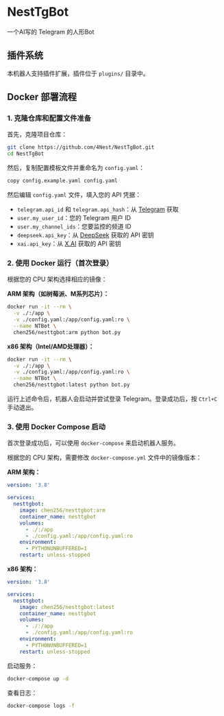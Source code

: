 # NestTgBot

一个AI写的 Telegram 的人形Bot

## 插件系统

本机器人支持插件扩展，插件位于 `plugins/` 目录中。

## Docker 部署流程

### 1. 克隆仓库和配置文件准备

首先，克隆项目仓库：

```bash
git clone https://github.com/4Nest/NestTgBot.git
cd NestTgBot
```

然后，复制配置模板文件并重命名为 `config.yaml`：

```bash
copy config.example.yaml config.yaml
```

然后编辑 `config.yaml` 文件，填入您的 API 凭据：

- `telegram.api_id` 和 `telegram.api_hash`：从 [Telegram](https://my.telegram.org/) 获取
- `user.my_user_id`：您的 Telegram 用户 ID
- `user.my_channel_ids`：您要监控的频道 ID
- `deepseek.api_key`：从 [DeepSeek](https://platform.deepseek.com/) 获取的 API 密钥
- `xai.api_key`：从 [X.AI](https://x.ai/) 获取的 API 密钥

### 2. 使用 Docker 运行（首次登录）

根据您的 CPU 架构选择相应的镜像：

**ARM 架构（如树莓派、M系列芯片）：**
```bash
docker run -it --rm \
  -v ./:/app \
  -v ./config.yaml:/app/config.yaml:ro \
  --name NTBot \
  chen256/nesttgbot:arm python bot.py
```

**x86 架构（Intel/AMD处理器）：**
```bash
docker run -it --rm \
  -v ./:/app \
  -v ./config.yaml:/app/config.yaml:ro \
  --name NTBot \
  chen256/nesttgbot:latest python bot.py
```

运行上述命令后，机器人会启动并尝试登录 Telegram。登录成功后，按 `Ctrl+C` 手动退出。

### 3. 使用 Docker Compose 启动

首次登录成功后，可以使用 `docker-compose` 来启动机器人服务。

根据您的 CPU 架构，需要修改 `docker-compose.yml` 文件中的镜像版本：

**ARM 架构：**
```yaml
version: '3.8'

services:
  nesttgbot:
    image: chen256/nesttgbot:arm
    container_name: nesttgbot
    volumes:
      - ./:/app
      - ./config.yaml:/app/config.yaml:ro
    environment:
      - PYTHONUNBUFFERED=1
    restart: unless-stopped
```

**x86 架构：**
```yaml
version: '3.8'

services:
  nesttgbot:
    image: chen256/nesttgbot:latest
    container_name: nesttgbot
    volumes:
      - ./:/app
      - ./config.yaml:/app/config.yaml:ro
    environment:
      - PYTHONUNBUFFERED=1
    restart: unless-stopped
```

启动服务：
```bash
docker-compose up -d
```

查看日志：
```bash
docker-compose logs -f
```


